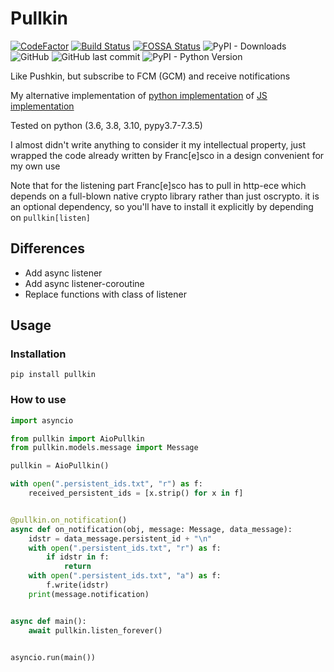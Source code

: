 # Pullkin

[![CodeFactor](https://www.codefactor.io/repository/github/whiteapfel/pullkin/badge/master)](https://www.codefactor.io/repository/github/whiteapfel/pullkin/overview/master)
[![Build Status](https://app.travis-ci.com/WhiteApfel/Pullkin.svg?branch=master)](https://app.travis-ci.com/WhiteApfel/Pullkin)
[![FOSSA Status](https://app.fossa.com/api/projects/git%2Bgithub.com%2FWhiteApfel%2FPullkin.svg?type=shield)](https://app.fossa.com/projects/git%2Bgithub.com%2FWhiteApfel%2FPullkin?ref=badge_shield)
![PyPI - Downloads](https://img.shields.io/pypi/dm/pullkin)
![GitHub](https://img.shields.io/github/license/whiteapfel/pullkin)
![GitHub last commit](https://img.shields.io/github/last-commit/whiteapfel/pullkin)
![PyPI - Python Version](https://img.shields.io/pypi/pyversions/pullkin)

Like Pushkin, but subscribe to FCM (GCM) and receive notifications

My alternative implementation 
of [python implementation](https://github.com/Francesco149/push_receiver) 
of [JS implementation](https://github.com/MatthieuLemoine/push-receiver)

Tested on python (3.6, 3.8, 3.10, pypy3.7-7.3.5)

I almost didn't write anything to consider it my intellectual property, 
just wrapped the code already written by Franc[e]sco in a design convenient for my own use 

Note that for the listening part Franc[e]sco has to pull in http-ece which depends
on a full-blown native crypto library rather than just oscrypto. it is
an optional dependency, so you'll have to install it explicitly by depending
on `pullkin[listen]`

## Differences

* Add async listener
* Add async listener-coroutine
* Replace functions with class of listener

## Usage

### Installation

```shell
pip install pullkin
```

### How to use

```python
import asyncio

from pullkin import AioPullkin
from pullkin.models.message import Message

pullkin = AioPullkin()

with open(".persistent_ids.txt", "r") as f:
    received_persistent_ids = [x.strip() for x in f]


@pullkin.on_notification()
async def on_notification(obj, message: Message, data_message):
    idstr = data_message.persistent_id + "\n"
    with open(".persistent_ids.txt", "r") as f:
        if idstr in f:
            return
    with open(".persistent_ids.txt", "a") as f:
        f.write(idstr)
    print(message.notification)


async def main():
    await pullkin.listen_forever()


asyncio.run(main())
```